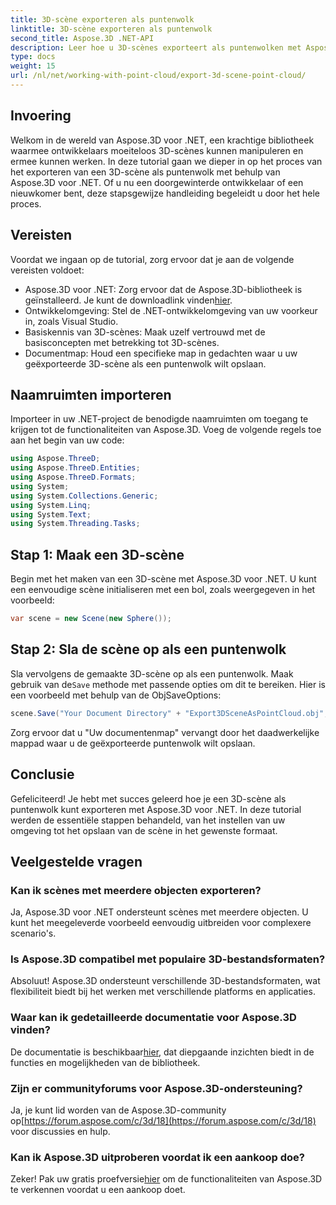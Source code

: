 ```yaml
---
title: 3D-scène exporteren als puntenwolk
linktitle: 3D-scène exporteren als puntenwolk
second_title: Aspose.3D .NET-API
description: Leer hoe u 3D-scènes exporteert als puntenwolken met Aspose.3D voor .NET. Uitgebreide tutorial voor ontwikkelaars. Probeer nu de gratis proefperiode!
type: docs
weight: 15
url: /nl/net/working-with-point-cloud/export-3d-scene-point-cloud/
---
```

## Invoering
Welkom in de wereld van Aspose.3D voor .NET, een krachtige bibliotheek waarmee ontwikkelaars moeiteloos 3D-scènes kunnen manipuleren en ermee kunnen werken. In deze tutorial gaan we dieper in op het proces van het exporteren van een 3D-scène als puntenwolk met behulp van Aspose.3D voor .NET. Of u nu een doorgewinterde ontwikkelaar of een nieuwkomer bent, deze stapsgewijze handleiding begeleidt u door het hele proces.
## Vereisten
Voordat we ingaan op de tutorial, zorg ervoor dat je aan de volgende vereisten voldoet:
-  Aspose.3D voor .NET: Zorg ervoor dat de Aspose.3D-bibliotheek is geïnstalleerd. Je kunt de downloadlink vinden[hier](https://releases.aspose.com/3d/net/).
- Ontwikkelomgeving: Stel de .NET-ontwikkelomgeving van uw voorkeur in, zoals Visual Studio.
- Basiskennis van 3D-scènes: Maak uzelf vertrouwd met de basisconcepten met betrekking tot 3D-scènes.
- Documentmap: Houd een specifieke map in gedachten waar u uw geëxporteerde 3D-scène als een puntenwolk wilt opslaan.
## Naamruimten importeren
Importeer in uw .NET-project de benodigde naamruimten om toegang te krijgen tot de functionaliteiten van Aspose.3D. Voeg de volgende regels toe aan het begin van uw code:
```csharp
using Aspose.ThreeD;
using Aspose.ThreeD.Entities;
using Aspose.ThreeD.Formats;
using System;
using System.Collections.Generic;
using System.Linq;
using System.Text;
using System.Threading.Tasks;
```
## Stap 1: Maak een 3D-scène
Begin met het maken van een 3D-scène met Aspose.3D voor .NET. U kunt een eenvoudige scène initialiseren met een bol, zoals weergegeven in het voorbeeld:
```csharp
var scene = new Scene(new Sphere());
```
## Stap 2: Sla de scène op als een puntenwolk
 Sla vervolgens de gemaakte 3D-scène op als een puntenwolk. Maak gebruik van de`Save` methode met passende opties om dit te bereiken. Hier is een voorbeeld met behulp van de ObjSaveOptions:
```csharp
scene.Save("Your Document Directory" + "Export3DSceneAsPointCloud.obj", new ObjSaveOptions() { PointCloud = true });
```
Zorg ervoor dat u "Uw documentenmap" vervangt door het daadwerkelijke mappad waar u de geëxporteerde puntenwolk wilt opslaan.
## Conclusie
Gefeliciteerd! Je hebt met succes geleerd hoe je een 3D-scène als puntenwolk kunt exporteren met Aspose.3D voor .NET. In deze tutorial werden de essentiële stappen behandeld, van het instellen van uw omgeving tot het opslaan van de scène in het gewenste formaat.
## Veelgestelde vragen
### Kan ik scènes met meerdere objecten exporteren?
Ja, Aspose.3D voor .NET ondersteunt scènes met meerdere objecten. U kunt het meegeleverde voorbeeld eenvoudig uitbreiden voor complexere scenario's.
### Is Aspose.3D compatibel met populaire 3D-bestandsformaten?
Absoluut! Aspose.3D ondersteunt verschillende 3D-bestandsformaten, wat flexibiliteit biedt bij het werken met verschillende platforms en applicaties.
### Waar kan ik gedetailleerde documentatie voor Aspose.3D vinden?
 De documentatie is beschikbaar[hier](https://reference.aspose.com/3d/net/), dat diepgaande inzichten biedt in de functies en mogelijkheden van de bibliotheek.
### Zijn er communityforums voor Aspose.3D-ondersteuning?
 Ja, je kunt lid worden van de Aspose.3D-community op[https://forum.aspose.com/c/3d/18](https://forum.aspose.com/c/3d/18) voor discussies en hulp.
### Kan ik Aspose.3D uitproberen voordat ik een aankoop doe?
 Zeker! Pak uw gratis proefversie[hier](https://releases.aspose.com/) om de functionaliteiten van Aspose.3D te verkennen voordat u een aankoop doet.